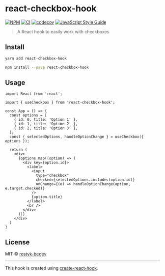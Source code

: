 # react-checkbox-hook

[![NPM](https://img.shields.io/npm/v/react-checkbox-hook.svg)](https://www.npmjs.com/package/react-checkbox-hook)
[![CI](https://github.com/rostyk-begey/react-checkbox-hook/actions/workflows/ci.yml/badge.svg)](https://github.com/neet/react-checkbox-hook/actions/workflows/ci.yml)
[![codecov](https://codecov.io/gh/neet/react-checkbox-hook/branch/main/graph/badge.svg?token=TH4BNCOPMB)](https://codecov.io/gh/neet/react-checkbox-hook)
[![JavaScript Style Guide](https://img.shields.io/badge/code_style-standard-brightgreen.svg)](https://standardjs.com)

> A React hook to easily work with checkboxes

## Install

```bash
yarn add react-checkbox-hook
```

```bash
npm install --save react-checkbox-hook
```

## Usage

```tsx
import React from 'react';

import { useCheckbox } from 'react-checkbox-hook';

const App = () => {
  const options = [
    { id: 0, title: 'Option 1' },
    { id: 1, title: 'Option 2' },
    { id: 2, title: 'Option 3' },
  ];
  const { selectedOptions, handleOptionChange } = useCheckbox({ options });

  return (
    <div>
      {options.map((option) => (
        <div key={option.id}>
          <label>
            <input
              type="checkbox"
              checked={selectedOptions.includes(option.id)}
              onChange={(e) => handleOptionChange(option, e.target.checked)}
            />
            {option.title}
          </label>
          <br />
        </div>
      ))}
    </div>
  )
}
```

## License

MIT © [rostyk-begey](https://github.com/rostyk-begey)

---

This hook is created using [create-react-hook](https://github.com/hermanya/create-react-hook).
